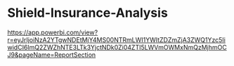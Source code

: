 # Shield-Insurance-Analysis
https://app.powerbi.com/view?r=eyJrIjoiNzA2YTgwNDEtMjY4MS00NTRmLWI1YWItZDZmZjA3ZWQ1Yzc5IiwidCI6ImQ2ZWZhNTE3LTk3YjctNDk0Zi04ZTI5LWVmOWMxNmQzMjhmOCJ9&pageName=ReportSection
